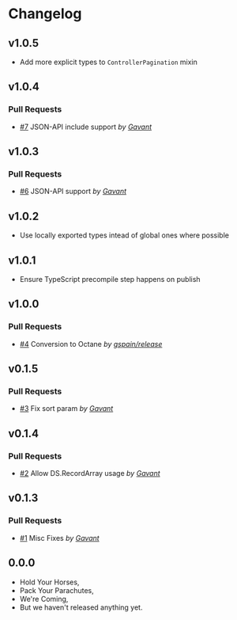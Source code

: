 Changelog
=========

## v1.0.5

- Add more explicit types to `ControllerPagination` mixin

## v1.0.4

### Pull Requests

- [#7](https://github.com/Gavant/gavant-ember-pagination/pull/7)  JSON-API include support  *by [Gavant](https://github.com/Gavant)*

## v1.0.3

### Pull Requests

- [#6](https://github.com/Gavant/gavant-ember-pagination/pull/6)  JSON-API support  *by [Gavant](https://github.com/Gavant)*

## v1.0.2

- Use locally exported types intead of global ones where possible

## v1.0.1

- Ensure TypeScript precompile step happens on publish

## v1.0.0

### Pull Requests

- [#4](https://github.com/Gavant/gavant-ember-pagination/pull/4)  Conversion to Octane  *by [gspain/release](https://github.com/gspain/release)*

## v0.1.5

### Pull Requests

- [#3](https://github.com/Gavant/gavant-ember-pagination/pull/3)  Fix sort param  *by [Gavant](https://github.com/Gavant)*

## v0.1.4

### Pull Requests

- [#2](https://github.com/Gavant/gavant-ember-pagination/pull/2)  Allow DS.RecordArray usage  *by [Gavant](https://github.com/Gavant)*

## v0.1.3

### Pull Requests

- [#1](https://github.com/Gavant/gavant-ember-pagination/pull/1)  Misc Fixes  *by [Gavant](https://github.com/Gavant)*

## 0.0.0

- Hold Your Horses,
- Pack Your Parachutes,
- We're Coming,
- But we haven't released anything yet.
